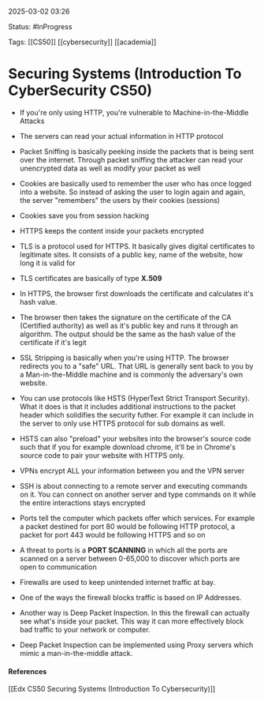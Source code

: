 
2025-03-02 03:26

Status: #InProgress 
 
Tags: [[CS50]] [[cybersecurity]] [[academia]] 

# Securing Systems (Introduction To CyberSecurity CS50)

- If you're only using HTTP, you're vulnerable to Machine-in-the-Middle Attacks
- The servers can read your actual information in HTTP protocol
- Packet Sniffing is basically peeking inside the packets that is being sent over the internet. Through packet sniffing the attacker can read your unencrypted data as well as modify your packet as well
- Cookies are basically used to remember the user who has once logged into a website. So instead of asking the user to login again and again, the server "remembers" the users by their cookies (sessions)
- Cookies save you from session hacking
- HTTPS keeps the content inside your packets encrypted
- TLS is a protocol used for HTTPS. It basically gives digital certificates to legitimate sites. It consists of a public key, name of the website, how long it is valid for
- TLS certificates are basically of type **X.509**

- In HTTPS, the browser first downloads the certificate and calculates it's hash value. 
- The browser then takes the signature on the certificate of the CA (Certified authority) as well as it's public key and runs it through an algorithm. The output should be the same as the hash value of the certificate if it's legit

- SSL Stripping is basically when you're using HTTP. The browser redirects you to a "safe" URL. That URL is generally sent back to you by a Man-in-the-Middle machine and is commonly the adversary's own website.
- You can use protocols like HSTS (HyperText Strict Transport Security). What it does is that it includes additional instructions to the packet header which solidifies the security futher. For example it can include in the server to only use HTTPS protocol for sub domains as well. 
- HSTS can also "preload" your websites into the browser's source code such that if you for example download chrome, it'll be in Chrome's source code to pair your website with HTTPS only.

- VPNs encrypt ALL your information between you and the VPN server
- SSH is about connecting to a remote server and executing commands on it. You can connect on another server and type commands on it while the entire interactions stays encrypted

- Ports tell the computer which packets offer which services. For example a packet destined for port 80 would be following HTTP protocol, a packet for port 443 would be following HTTPS and so on
- A threat to ports is a **PORT SCANNING** in which all the ports are scanned on a server between 0-65,000 to discover which ports are open to communication

- Firewalls are used to keep unintended internet traffic at bay.
- One of the ways the firewall blocks traffic is based on IP Addresses.
- Another way is Deep Packet Inspection. In this the firewall can actually see what's inside your packet. This way it can more effectively block bad traffic to your network or computer.
- Deep Packet Inspection can be implemented using Proxy servers which mimic a man-in-the-middle attack. 




#### References
[[Edx CS50 Securing Systems (Introduction To Cybersecurity)]]